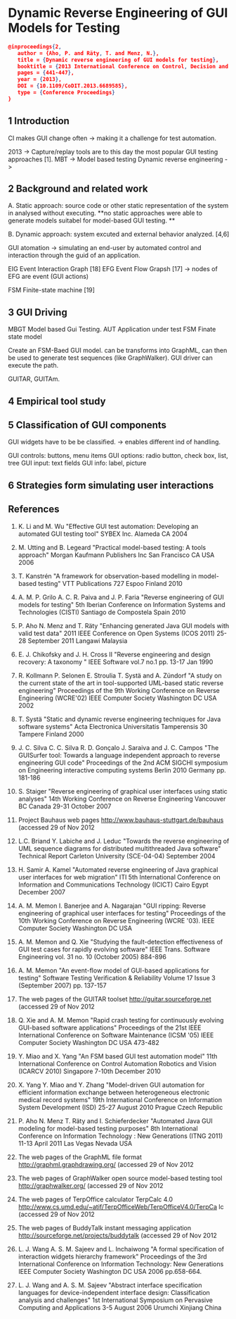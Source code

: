# Dynamic Reverse Engineering of GUI Models for Testing

```JSON
@inproceedings{2,
   author = {Aho, P. and Räty, T. and Menz, N.},
   title = {Dynamic reverse engineering of GUI models for testing},
   booktitle = {2013 International Conference on Control, Decision and Information Technologies (CoDIT)},
   pages = {441-447},
   year = {2013},
   DOI = {10.1109/CoDIT.2013.6689585},
   type = {Conference Proceedings}
}
```

## 1 Introduction
CI makes GUI change often -> making it a challenge for test automation.

2013 -> Capture/replay tools are to this day the most popular GUI testing approaches [1].
MBT -> Model based testing
Dynamic reverse engineering -> 

## 2 Background and related work

A. Static approach: source code or other static representation of the system in analysed without executing.
**no static approaches were able to generate models suitabel for model-based GUI testing. ** 

B. Dynamic approach: system excuted and external behavior analyzed. [4,6]

GUI atomation -> simulating an end-user by automated control and interaction through the guid of an application. 

EIG Event Interaction Graph [18]
EFG Event Flow Grapsh [17]
-> nodes of EFG are event (GUI actions)

FSM Finite-state machine [19]

## 3 GUI Driving

MBGT Model based Gui Testing.
AUT Application under test
FSM Finate state model 

Create an FSM-Baed GUI model. can be transforms into GraphML, can then be used to generate test sequences (like GraphWalker). GUI driver can execute the path.

GUITAR, GUITAm. 

## 4 Empirical tool study

## 5 Classification of GUI components
GUI widgets have to be be classified. -> enables different ind of handling.

GUI controls: buttons, menu items
GUI options: radio button, check box, list, tree 
GUI input: text fields
GUI info: label, picture

## 6 Strategies form simulating user interactions

## References
1. K. Li and M. Wu "Effective GUI test automation: Developing an automated GUI testing tool" SYBEX Inc. Alameda CA 2004

2. M. Utting and B. Legeard "Practical model-based testing: A tools approach" Morgan Kaufmann Publishers Inc San Francisco CA USA 2006

3. T. Kanstrén "A framework for observation-based modelling in model-based testing" VTT Publications 727 Espoo Finland 2010

4. A. M. P. Grilo A. C. R. Paiva and J. P. Faria "Reverse engineering of GUI models for testing" 5th Iberian Conference on Information Systems and Technologies (CISTI) Santiago de Compostela Spain 2010

5. P. Aho N. Menz and T. Räty "Enhancing generated Java GUI models with valid test data" 2011 IEEE Conference on Open Systems (ICOS 2011) 25-28 September 2011 Langawi Malaysia

6. E. J. Chikofsky and J. H. Cross II "Reverse engineering and design recovery: A taxonomy " IEEE Software vol.7 no.1 pp. 13-17 Jan 1990

7. R. Kollmann P. Selonen E. Stroulia T. Systä and A. Zündorf "A study on the current state of the art in tool-supported UML-based static reverse engineering" Proceedings of the 9th Working Conference on Reverse Engineering (WCRE'02) IEEE Computer Society Washington DC USA 2002

8. T. Systä "Static and dynamic reverse engineering techniques for Java software systems" Acta Electronica Universitatis Tamperensis 30 Tampere Finland 2000

9. J. C. Silva C. C. Silva R. D. Gonçalo J. Saraiva and J. C. Campos "The GUISurfer tool: Towards a language independent approach to reverse engineering GUI code" Proceedings of the 2nd ACM SIGCHI symposium on Engineering interactive computing systems Berlin 2010 Germany pp. 181-186

10. S. Staiger "Reverse engineering of graphical user interfaces using static analyses" 14th Working Conference on Reverse Engineering Vancouver BC Canada 29-31 October 2007

11. Project Bauhaus web pages http://www.bauhaus-stuttgart.de/bauhaus (accessed 29 of Nov 2012

12. L.C. Briand Y. Labiche and J. Leduc "Towards the reverse engineering of UML sequence diagrams for distributed multithreaded Java software" Technical Report Carleton University (SCE-04-04) September 2004

13. H. Samir A. Kamel "Automated reverse engineering of Java graphical user interfaces for web migration" ITI 5th International Conference on Information and Communications Technology (ICICT) Cairo Egypt December 2007

14. A. M. Memon I. Banerjee and A. Nagarajan "GUI ripping: Reverse engineering of graphical user interfaces for testing" Proceedings of the 10th Working Conference on Reverse Engineering (WCRE '03). IEEE Computer Society Washington DC USA

15. A. M. Memon and Q. Xie "Studying the fault-detection effectiveness of GUI test cases for rapidly evolving software" IEEE Trans. Software Engineering vol. 31 no. 10 (October 2005) 884-896

16. A. M. Memon "An event-flow model of GUI-based applications for testing" Software Testing Verification &amp; Reliability Volume 17 Issue 3 (September 2007) pp. 137-157

17. The web pages of the GUITAR toolset http://guitar.sourceforge.net (accessed 29 of Nov 2012

18. Q. Xie and A. M. Memon "Rapid crash testing for continuously evolving GUI-based software applications" Proceedings of the 21st IEEE International Conference on Software Maintenance (ICSM '05) IEEE Computer Society Washington DC USA 473-482

19. Y. Miao and X. Yang "An FSM based GUI test automation model" 11th International Conference on Control Automation Robotics and Vision (ICARCV 2010) Singapore 7-10th December 2010

20. X. Yang Y. Miao and Y. Zhang "Model-driven GUI automation for efficient information exchange between heterogeneous electronic medical record systems" 19th International Conference on Information System Development (ISD) 25-27 August 2010 Prague Czech Republic

21. P. Aho N. Menz T. Räty and I. Schieferdecker "Automated Java GUI modeling for model-based testing purposes" 8th International Conference on Information Technology : New Generations (ITNG 2011) 11-13 April 2011 Las Vegas Nevada USA

22. The web pages of the GraphML file format http://graphml.graphdrawing.org/ (accessed 29 of Nov 2012

23. The web pages of GraphWalker open source model-based testing tool http://graphwalker.org/ (accessed 29 of Nov 2012

24. The web pages of TerpOffice calculator TerpCalc 4.0 http://www.cs.umd.edu/~atif/TerpOfficeWeb/TerpOfficeV4.0/TerpCa lc (accessed 29 of Nov 2012

25. The web pages of BuddyTalk instant messaging application http://sourceforge.net/projects/buddytalk (accessed 29 of Nov 2012

26. L. J. Wang A. S. M. Sajeev and L. Inchaiwong "A formal specification of interaction widgets hierarchy framework" Proceedings of the 3rd International Conference on Information Technology: New Generations IEEE Computer Society Washington DC USA 2006 pp.658-664.

27. L. J. Wang and A. S. M. Sajeev "Abstract interface specification languages for device-independent interface design: Classification analysis and challenges" 1st International Symposium on Pervasive Computing and Applications 3-5 August 2006 Urumchi Xinjiang China
